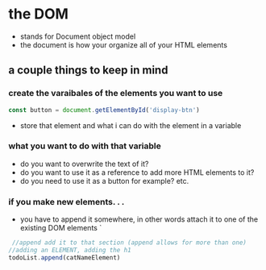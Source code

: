 # the DOM
- stands for Document object model
- the document is how your organize all of your HTML elements

## a couple things to keep in mind

###  create the varaibales of the elements you want to use
```js
const button = document.getElementById('display-btn')
```
- store that element and what i can do with the element in a variable

### what you want to do with that variable
- do you want to overwrite the text of it?
- do you want to use it as a reference to add more HTML elements to it?
- do you need to use it as a button for example? etc.

### if you make new elements. . .
- you have to append it somewhere, in other words attach it to one of the existing DOM elements
`
```js
 //append add it to that section (append allows for more than one)
//adding an ELEMENT, adding the h1
todoList.append(catNameElement)
```

